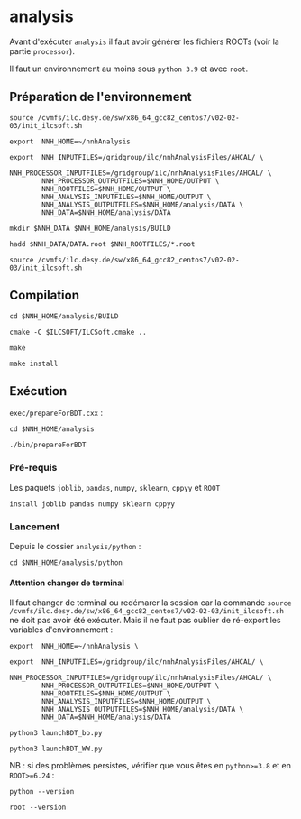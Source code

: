 # analysis 

Avant d'exécuter `analysis` il faut avoir générer les fichiers ROOTs (voir la partie `processor`).

Il faut un environnement au moins sous `python 3.9` et avec `root`.

## Préparation de l'environnement
```
source /cvmfs/ilc.desy.de/sw/x86_64_gcc82_centos7/v02-02-03/init_ilcsoft.sh
```
```
export  NNH_HOME=~/nnhAnalysis 
```
```
export  NNH_INPUTFILES=/gridgroup/ilc/nnhAnalysisFiles/AHCAL/ \
        NNH_PROCESSOR_INPUTFILES=/gridgroup/ilc/nnhAnalysisFiles/AHCAL/ \
        NNH_PROCESSOR_OUTPUTFILES=$NNH_HOME/OUTPUT \
        NNH_ROOTFILES=$NNH_HOME/OUTPUT \
        NNH_ANALYSIS_INPUTFILES=$NNH_HOME/OUTPUT \
        NNH_ANALYSIS_OUTPUTFILES=$NNH_HOME/analysis/DATA \
        NNH_DATA=$NNH_HOME/analysis/DATA
```

```
mkdir $NNH_DATA $NNH_HOME/analysis/BUILD
```
```
hadd $NNH_DATA/DATA.root $NNH_ROOTFILES/*.root
```
```
source /cvmfs/ilc.desy.de/sw/x86_64_gcc82_centos7/v02-02-03/init_ilcsoft.sh
```
## Compilation
```
cd $NNH_HOME/analysis/BUILD
```
```
cmake -C $ILCSOFT/ILCSoft.cmake ..
```
```
make
```
```
make install
```
## Exécution 
`exec/prepareForBDT.cxx` :
```
cd $NNH_HOME/analysis
```
```
./bin/prepareForBDT
```
### Pré-requis 
Les paquets `joblib`, `pandas`, `numpy`, `sklearn`, `cppyy` et `ROOT`
```
install joblib pandas numpy sklearn cppyy
```
### Lancement
Depuis le dossier `analysis/python` :
```
cd $NNH_HOME/analysis/python
```
#### Attention changer de terminal 
Il faut changer de terminal ou redémarer la session car la commande 
`source /cvmfs/ilc.desy.de/sw/x86_64_gcc82_centos7/v02-02-03/init_ilcsoft.sh`
ne doit pas avoir été exécuter. Mais il ne faut pas oublier de ré-export les variables d'environnement :
```
export  NNH_HOME=~/nnhAnalysis \
```
```
export  NNH_INPUTFILES=/gridgroup/ilc/nnhAnalysisFiles/AHCAL/ \
        NNH_PROCESSOR_INPUTFILES=/gridgroup/ilc/nnhAnalysisFiles/AHCAL/ \
        NNH_PROCESSOR_OUTPUTFILES=$NNH_HOME/OUTPUT \
        NNH_ROOTFILES=$NNH_HOME/OUTPUT \
        NNH_ANALYSIS_INPUTFILES=$NNH_HOME/OUTPUT \
        NNH_ANALYSIS_OUTPUTFILES=$NNH_HOME/analysis/DATA \
        NNH_DATA=$NNH_HOME/analysis/DATA
```
```
python3 launchBDT_bb.py
```
```
python3 launchBDT_WW.py
```
NB : si des problèmes persistes, vérifier que vous êtes en `python>=3.8` et en `ROOT>=6.24` :
```
python --version 
```
```
root --version
```
